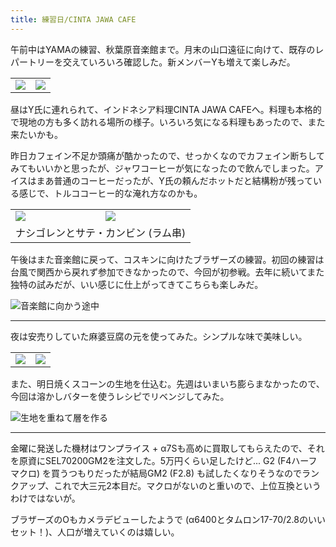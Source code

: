```yaml
---
title: 練習日/CINTA JAWA CAFE
---
```


午前中はYAMAの練習、秋葉原音楽館まで。月末の山口遠征に向けて、既存のレパートリーを交えていろいろ確認した。新メンバーYも増えて楽しみだ。

<table>
  <tr>
    <td><img src="https://photos.old.apkas.net/medium/202409/20240915-094546.webp" /></td>
    <td><img src="https://photos.old.apkas.net/medium/202409/20240915-094645.webp" /></td>
  </tr>
</table>

昼はY氏に連れられて、インドネシア料理CINTA JAWA CAFEへ。料理も本格的で現地の方も多く訪れる場所の様子。いろいろ気になる料理もあったので、また来たいかも。

昨日カフェイン不足か頭痛が酷かったので、せっかくなのでカフェイン断ちしてみてもいいかと思ったが、ジャワコーヒーが気になったので飲んでしまった。アイスはまあ普通のコーヒーだったが、Y氏の頼んだホットだと結構粉が残っている感じで、トルココーヒー的な淹れ方なのかも。

<table>
  <tr>
    <td><img class="caption" src="https://photos.old.apkas.net/medium/202409/20240915-121947.webp" /></td>
    <td><img class="caption" src="https://photos.old.apkas.net/medium/202409/20240915-122832.webp" /></td>
  </tr>
  <tr>
    <td colspan="2">ナシゴレンとサテ・カンビン (ラム串)</td>
  </tr>
</table>

午後はまた音楽館に戻って、コスキンに向けたブラザーズの練習。初回の練習は台風で関西から戻れず参加できなかったので、今回が初参戦。去年に続いてまた独特の試みだが、いい感じに仕上がってきてこちらも楽しみだ。

![音楽館に向かう途中](https://photos.old.apkas.net/medium/202409/20240915-135505.webp)

---

夜は安売りしていた麻婆豆腐の元を使ってみた。シンプルな味で美味しい。

<table>
  <tr>
    <td><img src="https://photos.old.apkas.net/medium/202409/20240915-184023.webp" /></td>
    <td><img src="https://photos.old.apkas.net/medium/202409/20240915-185632.webp" /></td>
  </tr>
</table>

また、明日焼くスコーンの生地を仕込む。先週はいまいち膨らまなかったので、今回は溶かしバターを使うレシピでリベンジしてみた。

![生地を重ねて層を作る](https://photos.old.apkas.net/medium/202409/20240915-201412.webp)

---

金曜に発送した機材はワンプライス + α7Sも高めに買取してもらえたので、それを原資にSEL70200GM2を注文した。5万円くらい足したけど... G2 (F4ハーフマクロ) を買うつもりだったが結局GM2 (F2.8) も試したくなりそうなのでランクアップ、これで大三元2本目だ。マクロがないのと重いので、上位互換というわけではないが。

ブラザーズのOもカメラデビューしたようで (α6400とタムロン17-70/2.8のいいセット！)、人口が増えていくのは嬉しい。
